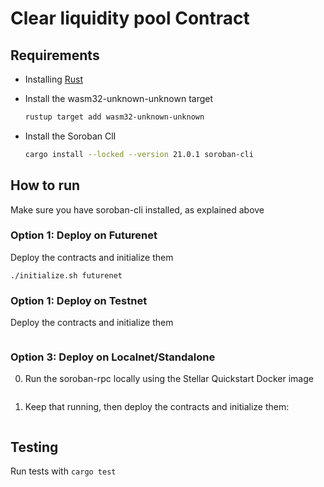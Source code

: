 # Clear liquidity pool Contract

## Requirements

- Installing [Rust](https://www.rust-lang.org/tools/install)

- Install the wasm32-unknown-unknown target

  ```bash
  rustup target add wasm32-unknown-unknown
  ```

- Install the Soroban ClI
  ```bash
  cargo install --locked --version 21.0.1 soroban-cli
  ```
## How to run

Make sure you have soroban-cli installed, as explained above

### Option 1: Deploy on Futurenet

Deploy the contracts and initialize them

 ```
 ./initialize.sh futurenet
 ```

### Option 1: Deploy on Testnet

Deploy the contracts and initialize them

 ```./initialize.sh testnet
 ```

### Option 3: Deploy on Localnet/Standalone

0. Run the soroban-rpc locally using the Stellar Quickstart Docker image

 ```docker-compose up -d
 ```

1. Keep that running, then deploy the contracts and initialize them:

 ```./initialize.sh standalone
 ```

## Testing

Run tests with `cargo test`